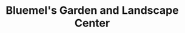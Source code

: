 ---
title: "Bluemel's Garden and Landscape Center"
url: /greenfield/bluemels-garden-and-landscape-center/
shop: Garten-Center
---